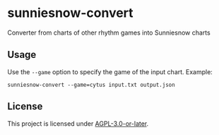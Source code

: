 # sunniesnow-convert

Converter from charts of other rhythm games into Sunniesnow charts

## Usage

Use the `--game` option to specify the game of the input chart.
Example:

```shell
sunniesnow-convert --game=cytus input.txt output.json
```

## License

This project is licensed under [AGPL-3.0-or-later](https://www.gnu.org/licenses/agpl-3.0.html).
